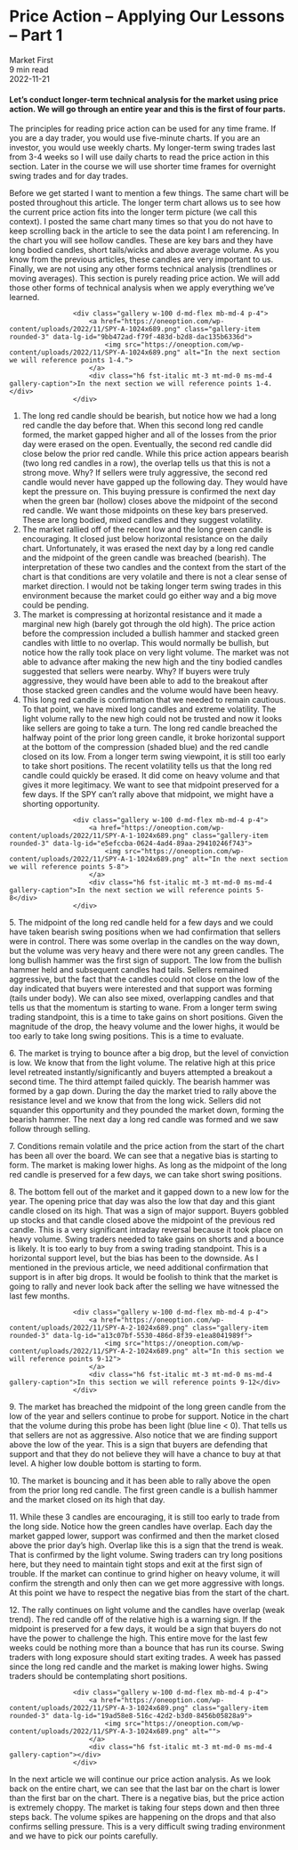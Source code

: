 
<div class="bg-secondary">
<h1 class="py-5 ms-3 ms-md-4 my-0">Price Action – Applying Our Lessons – Part 1</h1>
</div>
<div class="d-flex align-items-center flex-wrap text-muted ps-3 ps-md-4 py-3 border-top border-bottom">
<div class="border-end pe-3 me-3">
<span class="badge bg-faded-primary text-primary">
Market First </span>
</div>
<div class="fs-sm pe-3 border-end me-3">9 min read</div>
<div class="fs-sm">
2022-11-21 </div>
</div>
<section class="px-3 px-md-4 py-4">
<h4 class="wp-block-heading">Let’s conduct longer-term technical analysis for the market using price action. We will go through an entire year and this is the first of four parts.</h4>
<p>The principles for reading price action can be used for any time frame. If you are a day trader, you would use five-minute charts. If you are an investor, you would use weekly charts. My longer-term swing trades last from 3-4 weeks so I will use daily charts to read the price action in this section. Later in the course we will use shorter time frames for overnight swing trades and for day trades. </p>
<p>Before we get started I want to mention a few things. The same chart will be posted throughout this article. The longer term chart allows us to see how the current price action fits into the longer term picture (we call this context). I posted the same chart many times so that you do not have to keep scrolling back in the article to see the data point I am referencing. In the chart you will see hollow candles. These are key bars and they have long bodied candles, short tails/wicks and above average volume. As you know from the previous articles, these candles are very important to us. Finally, we are not using any other forms technical analysis (trendlines or moving averages). This section is purely reading price action. We will add those other forms of technical analysis when we apply everything we’ve learned. </p>

                    <div class="gallery w-100 d-md-flex mb-md-4 p-4">
                        <a href="https://oneoption.com/wp-content/uploads/2022/11/SPY-A-1024x689.png" class="gallery-item rounded-3" data-lg-id="9bb472ad-f79f-483d-b2d8-dac135b6336d">
                            <img src="https://oneoption.com/wp-content/uploads/2022/11/SPY-A-1024x689.png" alt="In the next section we will reference points 1-4.">
                        </a>
                        <div class="h6 fst-italic mt-3 mt-md-0 ms-md-4 gallery-caption">In the next section we will reference points 1-4.</div>
                    </div>
                
<ol class="wp-block-list"><li>The long red candle should be bearish, but notice how we had a long red candle the day before that. When this second long red candle formed, the market gapped higher and all of the losses from the prior day were erased on the open. Eventually, the second red candle did close below the prior red candle. While this price action appears bearish (two long red candles in a row), the overlap tells us that this is not a strong move. Why? If sellers were truly aggressive, the second red candle would never have gapped up the following day. They would have kept the pressure on. This buying pressure is confirmed the next day when the green bar (hollow) closes above the midpoint of the second red candle. We want those midpoints on these key bars preserved. These are long bodied, mixed candles and they suggest volatility. </li><li>The market rallied off of the recent low and the long green candle is encouraging. It closed just below horizontal resistance on the daily chart. Unfortunately, it was erased the next day by a long red candle and the midpoint of the green candle was breached (bearish). The interpretation of these two candles and the context from the start of the chart is that conditions are very volatile and there is not a clear sense of market direction. I would not be taking longer term swing trades in this environment because the market could go either way and a big move could be pending.</li><li>The market is compressing at horizontal resistance and it made a marginal new high (barely got through the old high). The price action before the compression included a bullish hammer and stacked green candles with little to no overlap. This would normally be bullish, but notice how the rally took place on very light volume. The market was not able to advance after making the new high and the tiny bodied candles suggested that sellers were nearby. Why? If buyers were truly aggressive, they would have been able to add to the breakout after those stacked green candles and the volume would have been heavy. </li><li>This long red candle is confirmation that we needed to remain cautious. To that point, we have mixed long candles and extreme volatility. The light volume rally to the new high could not be trusted and now it looks like sellers are going to take a turn. The long red candle breached the halfway point of the prior long green candle, it broke horizontal support at the bottom of the compression (shaded blue) and the red candle closed on its low. From a longer term swing viewpoint, it is still too early to take short positions. The recent volatility tells us that the long red candle could quickly be erased. It did come on heavy volume and that gives it more legitimacy. We want to see that midpoint preserved for a few days. If the SPY can’t rally above that midpoint, we might have a shorting opportunity. </li></ol>

                    <div class="gallery w-100 d-md-flex mb-md-4 p-4">
                        <a href="https://oneoption.com/wp-content/uploads/2022/11/SPY-A-1-1024x689.png" class="gallery-item rounded-3" data-lg-id="e5efccba-0624-4ad4-89aa-29410246f743">
                            <img src="https://oneoption.com/wp-content/uploads/2022/11/SPY-A-1-1024x689.png" alt="In the next section we will reference points 5-8">
                        </a>
                        <div class="h6 fst-italic mt-3 mt-md-0 ms-md-4 gallery-caption">In the next section we will reference points 5-8</div>
                    </div>
                
<p>5. The midpoint of the long red candle held for a few days and we could have taken bearish swing positions when we had confirmation that sellers were in control. There was some overlap in the candles on the way down, but the volume was very heavy and there were not any green candles. The long bullish hammer was the first sign of support. The low from the bullish hammer held and subsequent candles had tails. Sellers remained aggressive, but the fact that the candles could not close on the low of the day indicated that buyers were interested and that support was forming (tails under body). We can also see mixed, overlapping candles and that tells us that the momentum is starting to wane. From a longer term swing trading standpoint, this is a time to take gains on short positions. Given the magnitude of the drop, the heavy volume and the lower highs, it would be too early to take long swing positions. This is a time to evaluate.</p>
<p>6. The market is trying to bounce after a big drop, but the level of conviction is low. We know that from the light volume. The relative high at this price level retreated instantly/significantly and buyers attempted a breakout a second time. The third attempt failed quickly. The bearish hammer was formed by a gap down. During the day the market tried to rally above the resistance level and we know that from the long wick. Sellers did not squander this opportunity and they pounded the market down, forming the bearish hammer. The next day a long red candle was formed and we saw follow through selling. </p>
<p>7. Conditions remain volatile and the price action from the start of the chart has been all over the board. We can see that a negative bias is starting to form. The market is making lower highs. As long as the midpoint of the long red candle is preserved for a few days, we can take short swing positions. </p>
<p>8. The bottom fell out of the market and it gapped down to a new low for the year. The opening price that day was also the low that day and this giant candle closed on its high. That was a sign of major support. Buyers gobbled up stocks and that candle closed above the midpoint of the previous red candle. This is a very significant intraday reversal because it took place on heavy volume. Swing traders needed to take gains on shorts and a bounce is likely. It is too early to buy from a swing trading standpoint. This is a horizontal support level, but the bias has been to the downside. As I mentioned in the previous article, we need additional confirmation that support is in after big drops. It would be foolish to think that the market is going to rally and never look back after the selling we have witnessed the last few months. </p>
<p></p>

                    <div class="gallery w-100 d-md-flex mb-md-4 p-4">
                        <a href="https://oneoption.com/wp-content/uploads/2022/11/SPY-A-2-1024x689.png" class="gallery-item rounded-3" data-lg-id="a13c07bf-5530-486d-8f39-e1ea8041989f">
                            <img src="https://oneoption.com/wp-content/uploads/2022/11/SPY-A-2-1024x689.png" alt="In this section we will reference points 9-12">
                        </a>
                        <div class="h6 fst-italic mt-3 mt-md-0 ms-md-4 gallery-caption">In this section we will reference points 9-12</div>
                    </div>
                
<p>9. The market has breached the midpoint of the long green candle from the low of the year and sellers continue to probe for support. Notice in the chart that the volume during this probe has been light (blue line &lt; 0). That tells us that sellers are not as aggressive. Also notice that we are finding support above the low of the year. This is a sign that buyers are defending that support and that they do not believe they will have a chance to buy at that level. A higher low double bottom is starting to form. </p>
<p>10. The market is bouncing and it has been able to rally above the open from the prior long red candle. The first green candle is a bullish hammer and the market closed on its high that day. </p>
<p>11. While these 3 candles are encouraging, it is still too early to trade from the long side. Notice how the green candles have overlap. Each day the market gapped lower, support was confirmed and then the market closed above the prior day’s high. Overlap like this is a sign that the trend is weak. That is confirmed by the light volume. Swing traders can try long positions here, but they need to maintain tight stops and exit at the first sign of trouble. If the market can continue to grind higher on heavy volume, it will confirm the strength and only then can we get more aggressive with longs. At this point we have to respect the negative bias from the start of the chart.</p>
<p>12. The rally continues on light volume and the candles have overlap (weak trend). The red candle off of the relative high is a warning sign. If the midpoint is preserved for a few days, it would be a sign that buyers do not have the power to challenge the high. This entire move for the last few weeks could be nothing more than a bounce that has run its course. Swing traders with long exposure should start exiting trades. A week has passed since the long red candle and the market is making lower highs. Swing traders should be contemplating short positions.</p>

                    <div class="gallery w-100 d-md-flex mb-md-4 p-4">
                        <a href="https://oneoption.com/wp-content/uploads/2022/11/SPY-A-3-1024x689.png" class="gallery-item rounded-3" data-lg-id="19ad58e8-516c-42d2-b3d0-8456b05828a9">
                            <img src="https://oneoption.com/wp-content/uploads/2022/11/SPY-A-3-1024x689.png" alt="">
                        </a>
                        <div class="h6 fst-italic mt-3 mt-md-0 ms-md-4 gallery-caption"></div>
                    </div>
                
<p>In the next article we will continue our price action analysis. As we look back on the entire chart, we can see that the last bar on the chart is lower than the first bar on the chart. There is a negative bias, but the price action is extremely choppy. The market is taking four steps down and then three steps back. The volume spikes are happening on the drops and that also confirms selling pressure. This is a very difficult swing trading environment and we have to pick our points carefully.</p>
</section>
